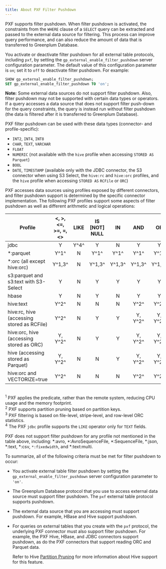 ```yaml
---
title: About PXF Filter Pushdown
---
```


<!--
Licensed to the Apache Software Foundation (ASF) under one
or more contributor license agreements.  See the NOTICE file
distributed with this work for additional information
regarding copyright ownership.  The ASF licenses this file
to you under the Apache License, Version 2.0 (the
"License"); you may not use this file except in compliance
with the License.  You may obtain a copy of the License at

  http://www.apache.org/licenses/LICENSE-2.0

Unless required by applicable law or agreed to in writing,
software distributed under the License is distributed on an
"AS IS" BASIS, WITHOUT WARRANTIES OR CONDITIONS OF ANY
KIND, either express or implied.  See the License for the
specific language governing permissions and limitations
under the License.
-->

PXF supports filter pushdown. When filter pushdown is activated, the constraints from the `WHERE` clause of a `SELECT` query can be extracted and passed to the external data source for filtering. This process can improve query performance, and can also reduce the amount of data that is transferred to Greenplum Database.

You activate or deactivate filter pushdown for all external table protocols, including `pxf`, by setting the `gp_external_enable_filter_pushdown` server configuration parameter. The default value of this configuration parameter is `on`; set it to `off` to deactivate filter pushdown. For example:

``` sql
SHOW gp_external_enable_filter_pushdown;
SET gp_external_enable_filter_pushdown TO 'on';
```

**Note:** Some external data sources do not support filter pushdown. Also, filter pushdown may not be supported with certain data types or operators. If a query accesses a data source that does not support filter push-down for the query constraints, the query is instead run without filter pushdown (the data is filtered after it is transferred to Greenplum Database).

PXF filter pushdown can be used with these data types (connector- and profile-specific):

- `INT2`, `INT4`, `INT8`
- `CHAR`, `TEXT`, `VARCHAR`
- `FLOAT`
- `NUMERIC` (not available with the `hive` profile when accessing `STORED AS Parquet`)
- `BOOL`
- `DATE`, `TIMESTAMP` (available only with the JDBC connector, the S3 connector when using S3 Select, the `hive:rc` and `hive:orc` profiles, and the `hive` profile when accessing `STORED AS` `RCFile` or `ORC`)

PXF accesses data sources using profiles exposed by different connectors, and filter pushdown support is determined by the specific connector implementation. 
The following PXF profiles support some aspects of filter pushdown as well as different arithmetic and logical operations:


| Profile | <, >, <=, >=, =, <> | LIKE  | IS [NOT] NULL | IN | AND | OR | NOT |
| ------- | :-----------------: | :----: | :----: | :----: | :----: | :----: | :----: |
| jdbc | Y | Y^4^ | Y | N | Y | Y | Y |
| *:parquet | Y^1^ | N | Y^1^ | Y^1^ | Y^1^ | Y^1^ | Y^1^ |
| *:orc (all except hive:orc) | Y^1,3^ | N | Y^1,3^ | Y^1,3^ | Y^1,3^ | Y^1,3^ | Y^1,3^ |
| s3:parquet and s3:text with S3-Select | Y |  N | Y | Y | Y | Y | Y |
| hbase | Y | N | Y | N | Y | Y | N |
| hive:text | Y^2^ | N | N | N | Y^2^ | Y^2^ | N |
| hive:rc, hive (accessing stored as RCFile) | Y^2^ |  N | Y | Y | Y, Y^2^ | Y, Y^2^ | Y |
| hive:orc, hive (accessing stored as ORC) | Y, Y^2^ |  N | Y | Y | Y, Y^2^ | Y, Y^2^ | Y |
| hive (accessing stored as Parquet) | Y, Y^2^ | N | N | Y | Y, Y^2^ | Y, Y^2^ | Y |
| hive:orc and VECTORIZE=true | Y^2^ |  N | N | N | Y^2^ | Y^2^ | N |

</br><sup>1</sup>&nbsp;PXF applies the predicate, rather than the remote system, reducing CPU usage and the memory footprint.
</br><sup>2</sup>&nbsp;PXF supports partition pruning based on partition keys.
</br><sup>3</sup>&nbsp;PXF filtering is based on file-level, stripe-level, and row-level ORC statistics.
</br><sup>4</sup>&nbsp;The PXF `jdbc` profile supports the `LIKE` operator only for `TEXT` fields.

PXF does not support filter pushdown for any profile not mentioned in the table above, including: *:avro, *:AvroSequenceFile, *:SequenceFile, *:json, *:text, *:csv, `*:fixedwidth`, and *:text:multi.

To summarize, all of the following criteria must be met for filter pushdown to occur:

* You activate external table filter pushdown by setting the `gp_external_enable_filter_pushdown` server configuration parameter to `'on'`.
* The Greenplum Database protocol that you use to access external data source must support filter pushdown. The `pxf` external table protocol supports pushdown.
* The external data source that you are accessing must support pushdown. For example, HBase and Hive support pushdown.
* For queries on external tables that you create with the `pxf` protocol, the underlying PXF connector must also support filter pushdown. For example, the PXF Hive, HBase, and JDBC connectors support pushdown, as do the PXF connectors that support reading ORC and Parquet data.

    Refer to Hive [Partition Pruning](hive_pxf.html#partitionfiltering) for more information about Hive support for this feature.

